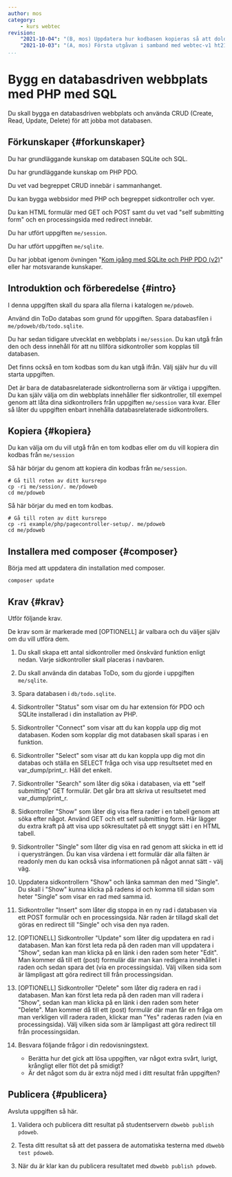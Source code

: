 ```yaml
---
author: mos
category:
    - kurs webtec
revision:
    "2021-10-04": "(B, mos) Uppdatera hur kodbasen kopieras så att dolda filer följer med."
    "2021-10-03": "(A, mos) Första utgåvan i samband med webtec-v1 ht21."
...
```

Bygg en databasdriven webbplats med PHP med SQL
===================================

Du skall bygga en databasdriven webbplats och använda CRUD (Create, Read, Update, Delete) för att jobba mot databasen.

<!--more-->



Förkunskaper {#forkunskaper}
-----------------------

Du har grundläggande kunskap om databasen SQLite och SQL.

Du har grundläggande kunskap om PHP PDO.

Du vet vad begreppet CRUD innebär i sammanhanget.

Du kan bygga webbsidor med PHP och begreppet sidkontroller och vyer.

Du kan HTML formulär med GET och POST samt du vet vad "self submitting form" och en processingsida med redirect innebär.

Du har utfört uppgiften `me/session`.

Du har utfört uppgiften `me/sqlite`.

Du har jobbat igenom övningen "[Kom igång med SQLite och PHP PDO (v2)](kunskap/kom-igang-med-sqlite-och-php-pdo-v2)" eller har motsvarande kunskaper.



<!--
Genomgång {#genom}
------------------------

Här är en video som "pratar" dig igenom uppgiftens upplägg och visar hur du kommer igång.

[YOUTUBE src="gKzwQTG9eCI" width=700 caption="Kurs mvc kmom03 tisdagsgenomgång, del 3/3 uppgiften (Zoom med Mikael)."]
-->



Introduktion och förberedelse {#intro}
-----------------------

I denna uppgiften skall du spara alla filerna i katalogen `me/pdoweb`.

Använd din ToDo databas som grund för uppgiften. Spara databasfilen i `me/pdoweb/db/todo.sqlite`.

Du har sedan tidigare utvecklat en webbplats i `me/session`. Du kan utgå från den och dess innehåll för att nu tillföra sidkontroller som kopplas till databasen.

Det finns också en tom kodbas som du kan utgå ifrån. Välj själv hur du vill starta uppgiften.

Det är bara de databasrelaterade sidkontrollerna som är viktiga i uppgiften. Du kan själv välja om din webbplats innehåller fler sidkontroller, till exempel genom att låta dina sidkontrollers från uppgiften `me/session` vara kvar. Eller så låter du uppgiften enbart innehålla databasrelaterade sidkontrollers.



Kopiera {#kopiera}
-----------------------

Du kan välja om du vill utgå från en tom kodbas eller om du vill kopiera din kodbas från `me/session`

Så här börjar du genom att kopiera din kodbas från `me/session`.

```text
# Gå till roten av ditt kursrepo
cp -ri me/session/. me/pdoweb
cd me/pdoweb
```

Så här börjar du med en tom kodbas.

```text
# Gå till roten av ditt kursrepo
cp -ri example/php/pagecontroller-setup/. me/pdoweb
cd me/pdoweb
```



Installera med composer {#composer}
-----------------------

Börja med att uppdatera din installation med composer.

```text
composer update
```



Krav {#krav}
-----------------------

Utför följande krav.

De krav som är markerade med [OPTIONELL] är valbara och du väljer själv om du vill utföra dem.

1. Du skall skapa ett antal sidkontroller med önskvärd funktion enligt nedan. Varje sidkontroller skall placeras i navbaren.

1. Du skall använda din databas ToDo, som du gjorde i uppgiften `me/sqlite`.

1. Spara databasen i `db/todo.sqlite`.

1. Sidkontroller "Status" som visar om du har extension för PDO och SQLite installerad i din installation av PHP.

1. Sidkontroller "Connect" som visar att du kan koppla upp dig mot databasen. Koden som kopplar dig mot databasen skall sparas i en funktion.

1. Sidkontroller "Select" som visar att du kan koppla upp dig mot din databas och ställa en SELECT fråga och visa upp resultsetet med en var_dump/print_r. Håll det enkelt.

1. Sidkontroller "Search" som låter dig söka i databasen, via ett "self submitting" GET formulär. Det går bra att skriva ut resultsetet med var_dump/print_r.

1. Sidkontroller "Show" som låter dig visa flera rader i en tabell genom att söka efter något. Använd GET och ett self submitting form. Här lägger du extra kraft på att visa upp sökresultatet på ett snyggt sätt i en HTML tabell.

1. Sidkontroller "Single" som låter dig visa en rad genom att skicka in ett id i querysträngen. Du kan visa värdena i ett formulär där alla fälten är readonly men du kan också visa informationen på något annat sätt - välj väg.

1. Uppdatera sidkontrollern "Show" och länka samman den med "Single". Du skall i "Show" kunna klicka på radens id och komma till sidan som heter "Single" som visar en rad med samma id.

1. Sidkontroller "Insert" som låter dig stoppa in en ny rad i databasen via ett POST formulär och en processingsida. När raden är tillagd skall det göras en redirect till "Single" och visa den nya raden.

1. [OPTIONELL] Sidkontroller "Update" som låter dig uppdatera en rad i databasen. Man kan först leta reda på den raden man vill uppdatera i "Show", sedan kan man klicka på en länk i den raden som heter "Edit". Man kommer då till ett (post) formulär där man kan redigera innehållet i raden och sedan spara det (via en processingsida). Välj vilken sida som är lämpligast att göra redirect till från processingsidan.

1. [OPTIONELL] Sidkontroller "Delete" som låter dig radera en rad i databasen. Man kan först leta reda på den raden man vill radera i "Show", sedan kan man klicka på en länk i den raden som heter "Delete". Man kommer då till ett (post) formulär där man får en fråga om man verkligen vill radera raden, klickar man "Yes" raderas raden (via en processingsida). Välj vilken sida som är lämpligast att göra redirect till från processingsidan.

1. Besvara följande frågor i din redovisningstext.

    * Berätta hur det gick att lösa uppgiften, var något extra svårt, lurigt, krångligt eller flöt det på smidigt?
    * Är det något som du är extra nöjd med i ditt resultat från uppgiften?



Publicera {#publicera}
-----------------------

Avsluta uppgiften så här.

1. Validera och publicera ditt resultat på studentservern `dbwebb publish pdoweb`.

1. Testa ditt resultat så att det passera de automatiska testerna med `dbwebb test pdoweb`.

1. När du är klar kan du publicera resultatet med `dbwebb publish pdoweb`.

